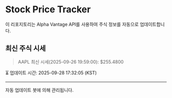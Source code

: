 
# Stock Price Tracker

이 리포지토리는 Alpha Vantage API를 사용하여 주식 정보를 자동으로 업데이트합니다.

## 최신 주식 시세
> AAPL 최신 시세(2025-09-26 19:59:00): $255.4800

⏳ 업데이트 시간: 2025-09-28 17:32:05 (KST)

---
자동 업데이트 봇에 의해 관리됩니다.
